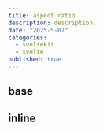 ```yaml
---
title: aspect ratio
description: description.
date: "2025-5-07"
categories:
  - sveltekit
  - svelte
published: true
---
```


<script>
  import { AspectRatioBase, AspectRatioInline } from "$lib/components/docs/index.js";
</script>

## base

<AspectRatioBase/>

## inline

<AspectRatioInline/>
